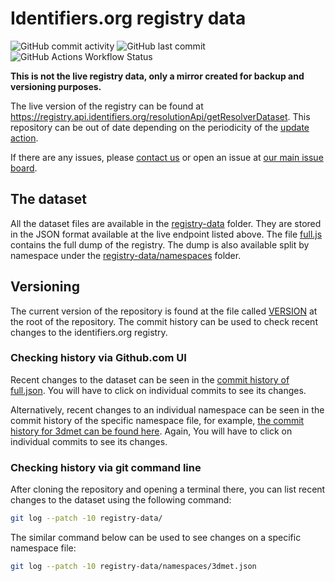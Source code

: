 # Identifiers.org registry data

![GitHub commit activity](https://img.shields.io/github/commit-activity/m/renatocjn/registry-test?logo=Github&)
![GitHub last commit](https://img.shields.io/github/last-commit/renatocjn/registry-test?path=registry-data&label=last%20update)
![GitHub Actions Workflow Status](https://img.shields.io/github/actions/workflow/status/renatocjn/registry-test/periodic-updates.yaml?logo=Github&label=periodic%20update&link=https%3A%2F%2Fgithub.com%2Frenatocjn%2Fregistry-test%2Factions%2Fworkflows%2Fperiodic-updates.yaml)

**This is not the live registry data, only a mirror created for backup and versioning purposes.**

The live version of the registry can be found at <https://registry.api.identifiers.org/resolutionApi/getResolverDataset>.
This repository can be out of date depending on the periodicity of the [update action](./github/workflows/periodic-updates.yaml).

If there are any issues, please [contact us](https://docs.identifiers.org/pages/contact) or open an issue at [our main issue board](https://github.com/identifiers-org/identifiers-org.github.io/issues).

## The dataset
All the dataset files are available in the [registry-data](./registry-data/) folder. 
They are stored in the JSON format available at the live endpoint listed above.
The file [full.js](./registry-data/full.json) contains the full dump of the registry. 
The dump is also available split by namespace under the [registry-data/namespaces](./registry-data/namespaces/) folder.

## Versioning
The current version of the repository is found at the file called [VERSION](./VERSION) at the root of the repository.
The commit history can be used to check recent changes to the identifiers.org registry.

### Checking history via Github.com UI

Recent changes to the dataset can be seen in the [commit history of full.json](https://github.com/renatocjn/registry-test/commits/main/registry-data/full.json). 
You will have to click on individual commits to see its changes.

Alternatively, recent changes to an individual namespace can be seen in the commit history of the specific namespace file, for example, [the commit history for 3dmet can be found here](https://github.com/renatocjn/registry-test/commits/main/registry-data/namespaces/3dmet.json). 
Again, You will have to click on individual commits to see its changes.

### Checking history via git command line

After cloning the repository and opening a terminal there, you can list recent changes to the dataset using the following command:
```bash
git log --patch -10 registry-data/ 
```

The similar command below can be used to see changes on a specific namespace file:
```bash
git log --patch -10 registry-data/namespaces/3dmet.json 
```